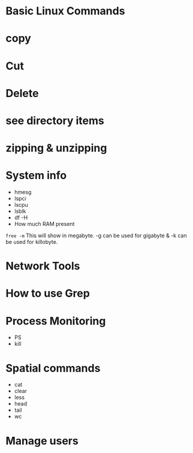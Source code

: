 # Basic Linux Commands

# copy

# Cut

# Delete

# see directory items

# zipping & unzipping

# System info 
- hmesg
- lspci
- lscpu
- lsblk
- df -H
- How much RAM present 
  
```free -m```
 This will show in megabyte. -g can be used for gigabyte & -k can be used for killobyte.  

# Network Tools

# How to use Grep 
# Process Monitoring 
- PS
- kill


# Spatial commands
- cat
- clear
- less 
- head
- tail
- wc

# Manage users 